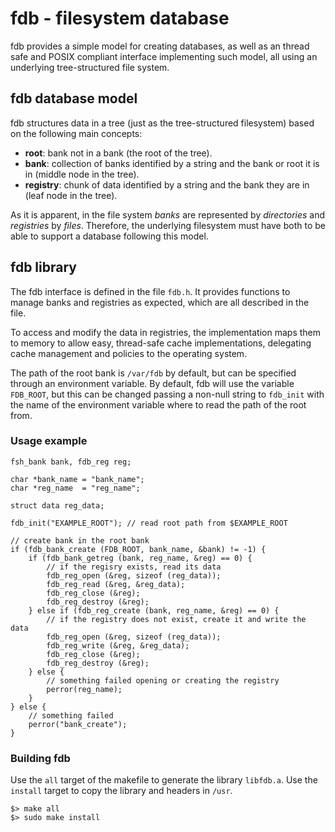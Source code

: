 # fdb - filesystem database
fdb provides a simple model for creating databases, as well as an thread safe and POSIX compliant interface implementing such model, all using an underlying tree-structured file system.

## fdb database model
fdb structures data in a tree (just as the tree-structured filesystem) based on the following main concepts:

- **root**: bank not in a bank (the root of the tree).
- **bank**: collection of banks identified by a string and the bank or root it is in (middle node in the tree).
- **registry**: chunk of data identified by a string and the bank they are in (leaf node in the tree).

As it is apparent, in the file system *banks* are represented by *directories* and *registries* by *files*.
Therefore, the underlying filesystem must have both to be able to support a database following this model.

## fdb library
The fdb interface is defined in the file `fdb.h`. It provides functions to manage banks and registries as expected,
which are all described in the file.

To access and modify the data in registries, the implementation maps them to memory to allow easy,
thread-safe cache implementations, delegating cache management and policies to the operating system.

The path of the root bank is `/var/fdb` by default, but can be specified through an environment variable.
By default, fdb will use the variable `FDB_ROOT`, but this can be changed passing a non-null
string to `fdb_init` with the name of the environment variable where to read the path of the root from.

### Usage example
```
fsh_bank bank, fdb_reg reg;

char *bank_name = "bank_name";
char *reg_name  = "reg_name";

struct data reg_data;

fdb_init("EXAMPLE_ROOT"); // read root path from $EXAMPLE_ROOT

// create bank in the root bank
if (fdb_bank_create (FDB_ROOT, bank_name, &bank) != -1) {
    if (fdb_bank_getreg (bank, reg_name, &reg) == 0) {
        // if the regisry exists, read its data
        fdb_reg_open (&reg, sizeof (reg_data));
        fdb_reg_read (&reg, &reg_data);
        fdb_reg_close (&reg);
        fdb_reg_destroy (&reg);
    } else if (fdb_reg_create (bank, reg_name, &reg) == 0) {
        // if the registry does not exist, create it and write the data
        fdb_reg_open (&reg, sizeof (reg_data));
        fdb_reg_write (&reg, &reg_data);
        fdb_reg_close (&reg);
        fdb_reg_destroy (&reg);
    } else {
        // something failed opening or creating the registry
        perror(reg_name);
    }
} else {
    // something failed
    perror("bank_create");
}
```

### Building fdb
Use the `all` target of the makefile to generate the library `libfdb.a`. Use the `install` target
to copy the library and headers in `/usr`.
```
$> make all
$> sudo make install
```

